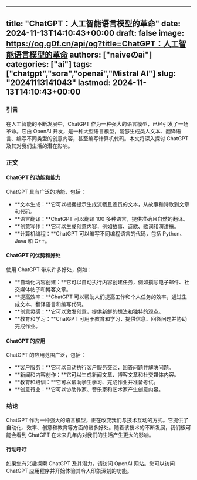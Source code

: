 
---
title: "ChatGPT：人工智能语言模型的革命"
date: 2024-11-13T14:10:43+00:00
draft: false
image: https://og.g0f.cn/api/og?title=ChatGPT：人工智能语言模型的革命
authors: ["naiveのai"]
categories: ["ai"]
tags: ["chatgpt","sora","openai","Mistral AI"]
slug: "20241113141043"
lastmod: 2024-11-13T14:10:43+00:00
---
### 引言

在人工智能的不断发展中，ChatGPT 作为一种强大的语言模型，已经引发了一场革命。它由 OpenAI 开发，是一种大型语言模型，能够生成类人文本、翻译语言、编写不同类型的创意内容，甚至编写计算机代码。本文将深入探讨 ChatGPT 及其对我们生活的潜在影响。

### 正文

#### ChatGPT 的功能和能力

ChatGPT 具有广泛的功能，包括：

- **文本生成：**它可以根据提示生成流畅且连贯的文本，从故事和诗歌到文章和代码。
- **语言翻译：**ChatGPT 可以翻译 100 多种语言，提供准确且自然的翻译。
- **创意写作：**它可以生成创意内容，例如故事、诗歌、歌词和演讲稿。
- **计算机编程：**ChatGPT 可以编写不同编程语言的代码，包括 Python、Java 和 C++。

#### ChatGPT 的优势和好处

使用 ChatGPT 带来许多好处，例如：

- **自动化内容创建：**它可以自动执行内容创建任务，例如撰写电子邮件、社交媒体帖子和博客文章。
- **提高效率：**ChatGPT 可以帮助人们提高工作和个人任务的效率，通过生成文本、翻译语言和编写代码。
- **创意灵感：**它可以激发创意，提供新鲜的想法和独特的观点。
- **教育和学习：**ChatGPT 可用于教育和学习，提供信息、回答问题并协助完成作业。

#### ChatGPT 的应用

ChatGPT 的应用范围广泛，包括：

- **客户服务：**它可以自动执行客户服务交互，回答问题并解决问题。
- **新闻和内容创作：**它可以生成新闻文章、博客文章和社交媒体内容。
- **教育和培训：**它可以帮助学生学习、完成作业并准备考试。
- **创意行业：**它可以协助作家、音乐家和艺术家产生创意内容。

### 结论

ChatGPT 作为一种强大的语言模型，正在改变我们与技术互动的方式。它提供了自动化、效率、创意和教育等方面的诸多好处。随着该技术的不断发展，我们很可能会看到 ChatGPT 在未来几年内对我们的生活产生更大的影响。

#### 行动呼吁

如果您有兴趣探索 ChatGPT 及其潜力，请访问 OpenAI 网站。您可以访问 ChatGPT 应用程序并开始体验其令人印象深刻的功能。